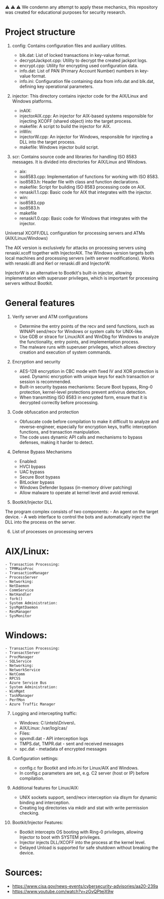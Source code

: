⚠️ ⚠️ ⚠️ We condemn any attempt to apply these mechanics, this repository was created for educational purposes for security research.

# Project structure
1. config: 
Contains configuration files and auxiliary utilities.
	- blk.dat: List of locked transactions in key-value format.
	- decryptJackpot.cpp: Utility to decrypt the created jackpot logs.
	- encrypt.cpp: Utility for encrypting used configuration data.
	- info.dat: List of PAN (Primary Account Number) numbers in key-value format.
	- info.ini: Configuration file containing data from info.dat and blk.dat, defining key operational parameters.

2. injector: 
This directory contains injector code for the AIX/Linux and Windows platforms.
	- inAIX:
	- injectorAIX.cpp: An injector for AIX-based systems responsible for injecting XCOFF (shared object) into the target process.
	- makefile: A script to build the injector for AIX.
	- inWin:
	- injectorW.cpp: An injector for Windows, responsible for injecting a DLL into the target process.
	- makefile: Windows injector build script.

3. scr: 
Contains source code and libraries for handling ISO 8583 messages. It is divided into directories for AIX/Linux and Windows.
	- aix:
	- iso8583.cpp: Implementation of functions for working with ISO 8583.
	- iso8583.h: Header file with class and function declarations.
	- makefile: Script for building ISO 8583 processing code on AIX.
	- renaski1.1.cpp: Basic code for AIX that integrates with the injector.
	- win:
	- iso8583.cpp
	- iso8583.h
	- makefile
	- renaski1.0.cpp: Basic code for Windows that integrates with the injector.

Universal XCOFF/DLL configuration for processing servers and ATMs (AIX/Linux/Windows)

The AIX version is exclusively for attacks on processing servers using renaski.xcoff together with InjectorAIX. The Windows version targets both local machines and processing servers (with server modifications). Works with renaski.dll and Kerl or renaski.dll and InjectorW.

InjectorW is an alternative to Bootkit's built-in injector, allowing implementation with superuser privileges, which is important for processing servers without Bootkit.

# General features

1. Verify server and ATM configurations
	- Determine the entry points of the recv and send functions, such as WINAPI send/recv for Windows or system calls for UNIX-like.
	- Use GDB or strace for Linux/AIX and WinDbg for Windows to analyze the functionality, entry points, and implementation process.
	- The malware runs with superuser privileges, which allows directory creation and execution of system commands.

2. Encryption and security
	- AES-128 encryption in CBC mode with fixed IV and XOR protection is used. Dynamic encryption with unique keys for each transaction or session is recommended.
	- Built-in security bypass mechanisms: Secure Boot bypass, Ring-0 protection, kernel-level protections prevent antivirus detection.
	- When transmitting ISO 8583 in encrypted form, ensure that it is decrypted correctly before processing.

3. Code obfuscation and protection
	- Obfuscate code before compilation to make it difficult to analyze and reverse-engineer, especially for encryption keys, traffic interception functions, and transaction manipulation.
	- The code uses dynamic API calls and mechanisms to bypass defenses, making it harder to detect.

4. Defense Bypass Mechanisms
	- Enabled:
	- HVCI bypass
	- UAC bypass
	- Secure Boot bypass
	- BitLocker bypass
	- Windows Defender bypass (in-memory driver patching)
	- Allow malware to operate at kernel level and avoid removal.

5. Bootkit/Injector DLL

The program complex consists of two components:
	- An agent on the target device.
	- A web interface to control the bots and automatically inject the DLL into the process on the server.

6. List of processes on processing servers

# AIX/Linux:
	- Transaction Processing:
	- TPMMainProc
	- TransactionManager
	- ProcessServer
	- Networking:
	- NetDaemon
	- CommService
	- NetHandler
	- fork()
	- System Administration:
	- SysMgmtDaemon
	- ResManager
	- SysMonitor

# Windows:
	- Transaction Processing:
	- TransactServer
	- ProcManager
	- SQLService
	- Networking:
	- NetworkService
	- NetComm
	- RPCSS
	- Azure Service Bus
	- System Administration:
	- WinMgmt
	- TaskManager
	- PerfMon
	- Azure Traffic Manager
	

7. Logging and intercepting traffic:
	- Windows: C:\intels\Drivers\\.
	- AIX/Linux: /var/log/cas/
	- Files:
	- spvmdl.dat - API interception logs
	- TMPS.dat, TMPR.dat - sent and received messages
	- spc.dat - metadata of encrypted messages

8. Configuration settings:
	- config.c for Bootkit and info.ini for Linux/AIX and Windows.
	- In config.c parameters are set, e.g. C2 server (host or IP) before compilation.
9. Additional features for Linux/AIX:
	- UNIX sockets support, send/recv interception via dlsym for dynamic binding and interception.
	- Creating log directories via mkdir and stat with write permission checking.

10. Bootkit/Injector Features:
	- Bootkit intercepts OS booting with Ring-0 privileges, allowing Injector to boot with SYSTEM privileges.
	- Injector injects DLL/XCOFF into the process at the kernel level.
	- Delayed Unload is supported for safe shutdown without breaking the device.

 # Sources: 
 - https://www.cisa.gov/news-events/cybersecurity-advisories/aa20-239a
 - https://www.youtube.com/watch?v=zGvQPtejX9w


